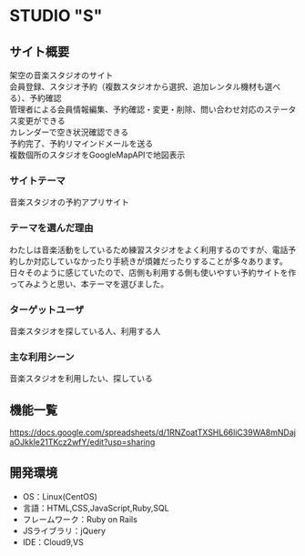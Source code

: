 # STUDIO "S"

## サイト概要
架空の音楽スタジオのサイト<br>
会員登録、スタジオ予約（複数スタジオから選択、追加レンタル機材も選べる）、予約確認<br>
管理者による会員情報編集、予約確認・変更・削除、問い合わせ対応のステータス変更ができる<br>
カレンダーで空き状況確認できる<br>
予約完了、予約リマインドメールを送る<br>
複数個所のスタジオをGoogleMapAPIで地図表示<br>

### サイトテーマ
音楽スタジオの予約アプリサイト

### テーマを選んだ理由
わたしは音楽活動をしているため練習スタジオをよく利用するのですが、電話予約しか対応していなかったり手続きが煩雑だったりすることが多々あります。日々そのように感じていたので、店側も利用する側も使いやすい予約サイトを作ってみようと思い、本テーマを選びました。

### ターゲットユーザ
音楽スタジオを探している人、利用する人

### 主な利用シーン
音楽スタジオを利用したい、探している

## 機能一覧
https://docs.google.com/spreadsheets/d/1RNZoatTXSHL66liC39WA8mNDajaOJkkle21TKcz2wfY/edit?usp=sharing

## 開発環境
- OS：Linux(CentOS)
- 言語：HTML,CSS,JavaScript,Ruby,SQL
- フレームワーク：Ruby on Rails
- JSライブラリ：jQuery
- IDE：Cloud9,VS
